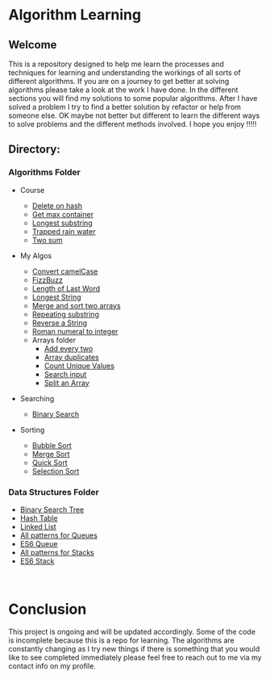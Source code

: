# Algorithm Learning

## Welcome

This is a repository designed to help me learn the processes and techniques for learning and understanding the workings of all sorts of different algorithms. If you are on a journey to get better at solving algorithms please take a look at the work I have done. In the different sections you will find my solutions to some popular algorithms. After I have solved a problem I try to find a better solution by refactor or help from someone else. OK maybe not better but different to learn the different ways to solve problems and the different methods involved. I hope you enjoy !!!!!

## Directory:

### Algorithms Folder

- Course
  - [Delete on hash](algorithms/Course/deleteOnHash.js)
  - [Get max container](algorithms/Course/getMaxContainer.js)
  - [Longest substring](algorithms/Course/longestSubstring.js)
  - [Trapped rain water](algorithms/Course/trappedRainwater.js)
  - [Two sum](algorithms/Course/twoSum.js)
- My Algos

  - [Convert camelCase](algorithms/myAlgos/convertCamelcase.js)
  - [FizzBuzz](algorithms/myAlgos/fizzBuzz.js)
  - [Length of Last Word](algorithms/myAlgos/LengthOfLastWord.js)
  - [Longest String](algorithms/myAlgos/longestString.js)
  - [Merge and sort two arrays](algorithms/myAlgos/mergeAndSort.js)
  - [Repeating substring](algorithms/myAlgos/repeatingSubstring.js)
  - [Reverse a String](algorithms/myAlgos/reverseString.js)
  - [Roman numeral to integer](algorithms/myAlgos/romanToInt.js)
  - Arrays folder
    - [Add every two](algorithms/myAlgos/Arrays/AddEverTwo.js)
    - [Array duplicates](algorithms/myAlgos/Arrays/arrayDuplicates.js)
    - [Count Unique Values](algorithms/myAlgos/Arrays/countUniqueValues.js)
    - [Search input ](algorithms/myAlgos/Arrays/searchInput.js)
    - [Split an Array](algorithms/myAlgos/splitArray.js)

- Searching
  - [Binary Search](algorithms/searching/binarySearch.js)
- Sorting
  - [Bubble Sort](algorithms/sorting/bubbleSort.js)
  - [Merge Sort](algorithms/sorting/mergeSort.js)
  - [Quick Sort](algorithms/sorting/quicksort.js)
  - [Selection Sort](algorithms/sorting/selectionSort.js)

### Data Structures Folder

- [Binary Search Tree](dataStructures/bsTreesSolution.js)
- [Hash Table](dataStructures/hashTable.js)
- [Linked List](dataStructures/linkedListSolution.js)
- [All patterns for Queues](dataStructures/queuesInAllPatterns.js)
- [ES6 Queue](dataStructures/queues.js)
- [All patterns for Stacks](dataStructures/stacksInAllPatterns.js)
- [ES6 Stack](dataStructures/stacks.js)

<br>

# Conclusion

This project is ongoing and will be updated accordingly. Some of the code is incomplete because this is a repo for learning. The algorithms are constantly changing as I try new things if there is something that you would like to see completed immediately please feel free to reach out to me via my contact info on my profile.

